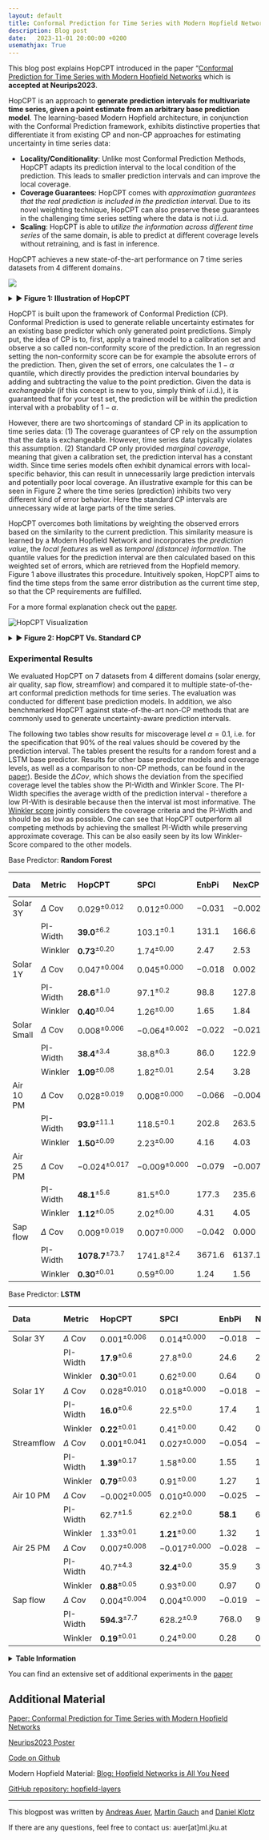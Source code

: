 ```yaml
---
layout: default
title: Conformal Prediction for Time Series with Modern Hopfield Networks
description: Blog post
date:   2023-11-01 20:00:00 +0200
usemathjax: True
---
```


<link rel="stylesheet" href="https://github.com/ml-jku/HopCPT/blob/gh-pages/docs/assets/css/table.css">

This blog post explains HopCPT introduced in the paper “[Conformal Prediction for Time Series with Modern Hopfield Networks](https://arxiv.org/abs/2303.12783) which is **accepted at Neurips2023**.

HopCPT is an approach to **generate prediction intervals for multivariate time series, given a point estimate from an arbitrary base prediction model**.
The learning-based Modern Hopfield architecture, in conjunction with the Conformal Prediction framework, exhibits distinctive properties that differentiate it from existing CP and non-CP approaches for estimating uncertainty in time series data:

- **Locality/Conditionality**: Unlike most Conformal Prediction Methods, HopCPT adapts its prediction interval to the local condition of the prediction. This leads to smaller prediction intervals and can improve the local coverage.
- **Coverage Guarantees**: HopCPT comes with *approximation guarantees that the real prediction is included in the prediction interval*. Due to its novel weighting technique, HopCPT can also preserve these guarantees in the challenging time series setting where the data is not i.i.d. 
- **Scaling**: HopCPT is able to *utilize the information across different time series* of the same domain, is able to predict at different coverage levels without retraining, and is fast in inference.

HopCPT achieves a new state-of-the-art performance on 7 time series datasets from 4 different domains.

<p class="center">
  <img src="https://github.com/ml-jku/HopCPT/blob/gh-pages/docs/assets/Figure1_Animated_higherRes.gif"/>
</p>

<!--![HopCPT Visualization](/assets/Figure1_Animated_higherRes.gif)-->

<details>
  <summary> <strong>► Figure 1: Illustration of HopCPT</strong> </summary>
  HopCPT find the relevant time steps of the past and retrieves its errors with a weighting. Then a weighted CP interval is build.
</details>

HopCPT is built upon the framework of Conformal Prediction (CP).
Conformal Prediction is used to generate reliable uncertainty estimates for an existing base predictor which only generated point predictions.
Simply put, the idea of CP is to, first, apply a trained model to a calibration set and observe a so called non-conformity score of the prediction.
In an regression setting the non-conformity score can be for example the absolute errors of the prediction.
Then, given the set of errors, one calculates the $1-\alpha$ quantile, which directly provides the prediction interval boundaries by adding and subtracting the value to the point prediction.
Given the data is *exchangeable* (if this concept is new to you, simply think of i.i.d.), it is guaranteed that for your test set, the prediction will be within the prediction interval with a probablity of  $1-\alpha$.

However, there are two shortcomings of standard CP in its application to time series data:
(1) The coverage guarantees of CP rely on the assumption that the data is exchangeable. However, time series data typically violates this assumption.
(2) Standard CP only provided *marginal coverage*, meaning that given a calibration set, the prediction interval has a constant width.
Since time series models often exhibit dynamical errors with local-specific behavior, this can result in unnecessarily large prediction intervals and potentially poor local coverage.
An illustrative example for this can be seen in Figure 2 where the time series (prediction) inhibits two very different kind of error behavior. Here the standard CP intervals are unnecessary wide at large parts of the time series.

HopCPT overcomes both limitations by weighting the observed errors based on the similarity to the current prediction. This similarity measure is learned by a Modern Hopfield Network and incorporates the *prediction value*, the *local features* as well as *temporal (distance) information*.
The quantile values for the prediction interval are then calculated based on this weighted set of errors, which are retrieved from the Hopfield memory. 
Figure 1 above illustrates this procedure.
Intuitively spoken, HopCPT aims to find  the time steps from the same error distribution as the current time step, so that the CP requirements are fulfilled.

For a more formal explanation check out the [paper](https://arxiv.org/abs/2303.12783).

![HopCPT Visualization](/assets/blogpost_toy.png)
<details>
  <summary> <strong>► Figure 2:  HopCPT Vs. Standard CP</strong> </summary>
  HopCPT is able to capture the different error distributions of the time series and adapts the prediction interval accordingly.
  Standard CP build only a marginal prediction interval which is very inefficent for the low error part of the time series
</details>

### Experimental Results

We evaluated HopCPT on 7 datasets from 4 different domains (solar energy, air quality, sap flow, streamflow) and compared it to multiple state-of-the-art conformal prediction methods for time series. The evaluation was conducted for different base prediction models. In addition, we also benchmarked HopCPT against state-of-the-art non-CP methods that are commonly used to generate uncertainty-aware prediction intervals.

The following two tables show results for miscoverage level $\alpha=0.1$, i.e. for the specification that 90% of the real values should be covered by the prediction interval. The tables present the results for a random forest and a LSTM base predictor. Results for other base predictor models and coverage levels, as well as a comparison to non-CP methods, can be found in the [paper](https://arxiv.org/abs/2303.12783)).
Beside the $\Delta Cov$,  which shows the deviation from the specified coverage level the tables show the PI-Width and Winkler Score. The  PI-Width specifies the average width of the prediction interval - therefore a low PI-With is desirable because then the interval ist most informative. The [Winkler score](https://otexts.com/fpp3/distaccuracy.html) jointly considers the coverage criteria and the PI-Width and should be as low as possible.
One can see that HopCPT outperform all competing methods by achieving the smallest PI-Width while preserving approximate coverage.
This can be also easily seen by its low Winkler-Score compared to the other models.


Base Predictor: **Random Forest**

| Data | Metric | HopCPT | SPCI | EnbPi | NexCP | CopulaCPTS | CP/CF-RNN |  
|:------------|:-------------|:----------------------------|:---------------------|:---------|:---------|:-----------|:----------|  
| Solar 3Y | $\Delta$ Cov | $0.029^{\pm 0.012}$ | $0.012^{\pm 0.000}$ | $-0.031$ | $-0.002$ | $0.005$ | $0.004$ |  
|  | PI-Width | $\textbf{39.0}^{\pm 6.2}$ | $103.1^{\pm 0.1}$ | $131.1$ | $166.6$ | $174.9$ | $174.6$ |  
|  | Winkler | $\textbf{0.73}^{\pm 0.20}$ | $1.74^{\pm 0.00}$ | $2.47$ | $2.53$ | $2.75$ | $2.76$ |  
| Solar 1Y | $\Delta$ Cov | $0.047^{\pm 0.004}$ | $0.045^{\pm 0.000}$ | $-0.018$ | $0.002$ | $0.056$ | $0.063$ |  
|  | PI-Width | $\textbf{28.6}^{\pm 1.0}$ | $97.1^{\pm 0.2}$ | $98.8$ | $127.8$ | $182.4$ | $204.9$ |  
|  | Winkler | $\textbf{0.40}^{\pm 0.04}$ | $1.26^{\pm 0.00}$ | $1.65$ | $1.84$ | $2.10$ | $2.30$ |  
| Solar Small | $\Delta$ Cov | $0.008^{\pm 0.006}$ | $-0.064^{\pm 0.002}$ | $-0.022$ | $-0.021$ | $-0.027$ | $-0.025$ |  
|  | PI-Width | $\textbf{38.4}^{\pm 3.4}$ | $38.8^{\pm 0.3}$ | $86.0$ | $122.9$ | $110.4$ | $111.4$ |  
|  | Winkler | $\textbf{1.09}^{\pm 0.08}$ | $1.82^{\pm 0.01}$ | $2.54$ | $3.28$ | $3.47$ | $3.48$ |  
| Air 10 PM | $\Delta$ Cov | $0.028^{\pm 0.019}$ | $0.008^{\pm 0.000}$ | $-0.066$ | $-0.004$ | $-0.019$ | $-0.033$ |  
|  | PI-Width | $\textbf{93.9}^{\pm 11.1}$ | $118.5^{\pm 0.1}$ | $202.8$ | $263.5$ | $243.1$ | $229.8$ |  
|  | Winkler | $\textbf{1.50}^{\pm 0.09}$ | $2.23^{\pm 0.00}$ | $4.16$ | $4.03$ | $4.94$ | $4.98$ |  
| Air 25 PM | $\Delta$ Cov | $-0.024^{\pm 0.017}$ | $-0.009^{\pm 0.000}$ | $-0.079$ | $-0.007$ | $-0.025$ | $-0.042$ |  
|  | PI-Width | $\textbf{48.1}^{\pm 5.6}$ | $81.5^{\pm 0.0}$ | $177.3$ | $235.6$ | $212.6$ | $203.5$ |  
|  | Winkler | $\textbf{1.12}^{\pm 0.05}$ | $2.02^{\pm 0.00}$ | $4.31$ | $4.05$ | $4.94$ | $4.98$ |  
| Sap flow | $\Delta$ Cov | $0.009^{\pm 0.019}$ | $0.007^{\pm 0.000}$ | $-0.042$ | $0.000$ | $0.014$ | $0.005$ |  
|  | PI-Width | $\textbf{1078.7}^{\pm 73.7}$ | $1741.8^{\pm 2.4}$ | $3671.6$ | $6137.1$ | $7131.1$ | $7201.5$ |  
|  | Winkler | $\textbf{0.30}^{\pm 0.01}$ | $0.59^{\pm 0.00}$ | $1.24$ | $1.56$ | $1.76$ | $1.80$ |

Base Predictor: **LSTM**

| Data | Metric | HopCPT | SPCI | EnbPi | NexCP | CopulaCPTS | CP/CF-RNN |  
|:-----------|:-------------|:---------------------------|:---------------------------|:----------------|:---------|:-----------|:----------|  
| Solar 3Y | $\Delta$ Cov | $0.001^{\pm 0.006}$ | $0.014^{\pm 0.000}$ | $-0.018$ | $-0.001$ | $0.007$ | $0.007$ |  
|  | PI-Width | $\textbf{17.9}^{\pm 0.6}$ | $27.8^{\pm 0.0}$ | $24.6$ | $28.2$ | $31.9$ | $33.0$ |  
|  | Winkler | $\textbf{0.30}^{\pm 0.01}$ | $0.62^{\pm 0.00}$ | $0.64$ | $0.63$ | $0.68$ | $0.70$ |  
| Solar 1Y | $\Delta$ Cov | $0.028^{\pm 0.010}$ | $0.018^{\pm 0.000}$ | $-0.018$ | $-0.001$ | $0.018$ | $0.025$ |  
|  | PI-Width | $\textbf{16.0}^{\pm 0.6}$ | $22.5^{\pm 0.0}$ | $17.4$ | $19.5$ | $23.1$ | $25.0$ |  
|  | Winkler | $\textbf{0.22}^{\pm 0.01}$ | $0.41^{\pm 0.00}$ | $0.42$ | $0.41$ | $0.43$ | $0.43$ |  
| Streamflow | $\Delta$ Cov | $0.001^{\pm 0.041}$ | $0.027^{\pm 0.000}$ | $-0.054$ | $-0.000$ | $0.005$ | $0.009$ |  
|  | PI-Width | $\textbf{1.39}^{\pm 0.17}$ | $1.58^{\pm 0.00}$ | $1.55$ | $1.94$ | $1.99$ | $2.08$ |  
|  | Winkler | $\textbf{0.79}^{\pm 0.03}$ | $0.91^{\pm 0.00}$ | $1.27$ | $1.21$ | $1.28$ | $1.29$ |  
| Air 10 PM | $\Delta$ Cov | $-0.002^{\pm 0.005}$ | $0.010^{\pm 0.000}$ | $-0.025$ | $-0.002$ | $0.001$ | $0.004$ |  
|  | PI-Width | $62.7^{\pm 1.5}$ | $62.2^{\pm 0.0}$ | $\textbf{58.1}$ | $62.4$ | $61.8$ | $63.0$ |  
|  | Winkler | $1.33^{\pm 0.01}$ | $\textbf{1.21}^{\pm 0.00}$ | $1.32$ | $1.29$ | $1.34$ | $1.34$ |  
| Air 25 PM | $\Delta$ Cov | $0.007^{\pm 0.008}$ | $-0.017^{\pm 0.000}$ | $-0.028$ | $-0.003$ | $-0.019$ | $-0.025$ |  
|  | PI-Width | $40.7^{\pm 4.3}$ | $\textbf{32.4}^{\pm 0.0}$ | $35.9$ | $38.6$ | $34.0$ | $32.8$ |  
|  | Winkler | $\textbf{0.88}^{\pm 0.05}$ | $0.93^{\pm 0.00}$ | $0.97$ | $0.94$ | $0.99$ | $0.99$ |  
| Sap flow | $\Delta$ Cov | $0.004^{\pm 0.004}$ | $0.004^{\pm 0.000}$ | $-0.019$ | $-0.000$ | $-0.022$ | $-0.042$ |  
|  | PI-Width | $\textbf{594.3}^{\pm 7.7}$ | $628.2^{\pm 0.9}$ | $768.0$ | $990.0$ | $903.9$ | $817.2$ |  
|  | Winkler | $\textbf{0.19}^{\pm 0.01}$ | $0.24^{\pm 0.00}$ | $0.28$ | $0.32$ | $0.35$ | $0.36$ |

<details>
  <summary> <strong>Table Information</strong> </summary>
  Bold numbers correspond to the  best result for the respective metric in the experiment (PI-Width and Winkler score). The error term represents the standard deviation over  repeated runs with different seeds (results without an error term are from deterministic models) <br><br>
  Check the paper for more detailed explanation about the overall experiment, data sets, compared models, hyperparameter tuning and other details.
  There you can also find additional evaluations, also to non-CP methods. 
</details>


You can find an extensive set of additional experiments in the [paper](https://arxiv.org/abs/2303.12783)

## Additional Material

[Paper: Conformal Prediction for Time Series with Modern Hopfield Networks](https://arxiv.org/abs/2303.12783)

[Neurips2023 Poster](https://neurips.cc/virtual/2023/poster/72007)

[Code on Github](https://github.com/ml-jku/HopCPT)


Modern Hopfield Material:
[Blog: Hopfield Networks is All You Need](https://ml-jku.github.io/hopfield-layers/)

[GitHub repository: hopfield-layers](https://github.com/ml-jku/hopfield-layers)

***

This blogpost was written by [Andreas Auer](https://apointa.github.io/), [Martin Gauch](https://gauchm.github.io/) and [Daniel Klotz](http://www.allokkio.net/)

If there are any questions, feel free to contact us: auer[at]ml.jku.at